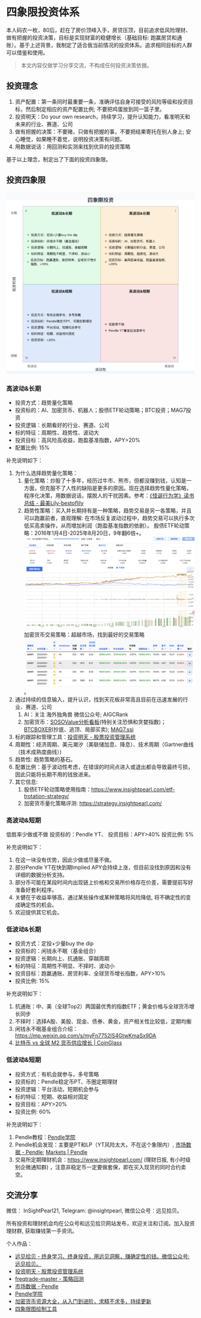 # 四象限投资体系

本人码农一枚，80后，赶在了房价顶峰入手，房贷压顶，目前追求低风险理财、做有把握的投资决策，目标是实现财富的稳健增长（基础目标: 跑赢房贷和通账）。基于上述背景，我制定了适合我当前情况的投资体系。追求相同目标的人群可以借鉴和使用。

> 本文内容仅做学习分享交流，不构成任何投资决策依据。


## 投资理念

1. 资产配置：第一条同时最重要一条，准确评估自身可接受的风险等级和投资目标，然后制定相应的资产配置比例; 不要把鸡蛋放到同一篮子里。
2. 投资明天：Do your own research，持续学习，提升认知能力，看准明天和未来的行业、赛道、公司
3. 做有把握的决策：不要赌，只做有把握的事，不要把结果寄托在别人身上; 安心睡觉，如果睡不着觉，说明投资决策有问题。
4. 用数据说话：用回测和实测来找到优异的投资策略

基于以上理念，制定出了下面的投资四象限。


## 投资四象限

![投资四象限](images/four_squares.png)


### 高波动&长期


* 投资方式：趋势量化策略
* 投资标的：AI、加密货币、机器人；股债ETF轮动策略；BTC投资；MAG7投资
* 投资逻辑：长期看好的行业、赛道、公司
* 标的特征：周期性、趋势性、波动大
* 投资目标：高风险高收益，跑盈基准指数，APY>20%
* 配置比例: 15%

补充说明如下：
1. 为什么选择趋势量化策略：
   1. 量化策略：炒股了十多年，经历过牛市、熊市，但都没赚到钱，认知是一方面，但克服不了人性的缺陷是更多的原因。现在选择趋势性量化策略，程序化决策，用数据说话，摆脱人的干扰因素。参考：[《怪诞行为学》读书总结 - 最美Lily-bestoflily](https://blog.okay456okay.cn/booknote-predictably-irrational/#i-9)
   2. 趋势性策略：买入并长期持有是一种策略，趋势交易是另一各策略，并且可以跑赢前者，直观理解: 在市场反复波动过程中，趋势交易可以执行多次低买高卖操作，从而增加利润（跑盈基准指数的依剧）。
   股债ETF轮动策略：2016年1月4日-2025年8月20日，9年翻6倍+。 
   ![股债ETF轮动策略](images/etf-rotation-strategy.png) 
   加密货币交易策略：超越市场，找到最好的交易策略
   ![ichiV1](images/freqtrade-strategy-ichiV1.png)。
2. 通过持续的信息输入，提升认识，找到天花板非常高且目前在迅速发展的行业、赛道、公司
   1. AI：关注 海外独角兽 微信公众号; AIGCRank
   2. 加密货币：[SOSOValue分析看板](https://sosovalue.com/zh/dashboard/charts)(特别关注恐惧和贪婪指数)； [BTCBOXER](https://btcboxer.com/home)(抄底、逃顶、局部买卖); [MAG7.ssi](https://ssi.sosovalue.com/zh/buy/MAG7.ssi)
3. 标的跟踪和管理工具：[投资明天 - 股票投资管理系统](https://invest.insightpearl.com/)
4. 周期性：经济周期、美元潮汐（美联储加息、降息）、技术周期（Gartner曲线（技术成熟度曲线）)
5. 趋势性: 趋势策略的基石。
6. 配置比例：基于波动性考虑，在错误的时间点进入或退出都会导致最终亏损，因此只能将长期不用的钱放进来。
7. 其它信息:
   1. 股债ETF轮动策略使用指南：https://www.insightpearl.com/etf-trotation-strategy/
   2. 加密货币量化策略评测: https://strategy.insightpearl.com/

### 高波动&短期


低胜率少做或不做
投资标的：Pendle YT、
投资目标：APY>40%
投资比例: 5%

补充说明如下：
1. 在这一块没有优势，因此少做或尽量不做。
2. 部分Pendle YT在快到期Implied APY会持续上涨，但目前没找到原因和没有详细的数据分析支持。
3. 部分币可能在某段时间内出现链上价格和交易所价格存在价差，需要提前写好准备好套利程序。
4. 关健在于收益率够高，通过某些操作或某种策略将风险降低, 将不确定性的变成确定性的机会。
5. 欢迎提供其它机会。


### 低波动&长期



* 投资方式：定投+少量buy the dip
* 投资标的：闲钱永不眠（基金组合）
* 投资逻辑：长期向上、抗通胀、穿越周期
* 标的特征：周期性不明显、不择时、波动小
* 投资目标：跑赢通账、房贷利率、全球货币增长指数，APY>10%
* 投资比例: 15%

补充说明如下：
1. 抗通账：中、美（全球Top2）两国最优秀的指数ETF；黄金价格与全球货币增长同步
2. 不择时：选择A股、美股、现金、债券、黄金，资产相关性比较低，定期均衡
3. 闲钱永不眠基金组合介绍：https://mp.weixin.qq.com/s/myFn7752lS4GtwKmaSx9DA
4. [比特币 vs 全球 M2 货币供应增长 | CoinGlass](https://www.coinglass.com/zh/pro/i/bitcoin-m2-supply-growth)


### 低波动&短期

* 投资方式：有机会就参与，多号策略
* 投资标的：Pendle稳定币PT、币圈定期理财
* 投资逻辑：平台活动，短期机会参与
* 标的特征：短期、收益相对固定
* 投资目标：APY>20%
* 投资比例: 60%

补充说明如下：
1. Pendle教程：[Pendle学院](https://pendle.insightpearl.com/)
2. Pendle机会发现：主要是PT和LP（YT风险太大，不在这个象限内）, [市场数据 - Pendle](https://mypendle.insightpearl.com/); [Markets | Pendle](https://app.pendle.finance/trade/markets)
3. 交易所定期理财机会：https://www.insightpearl.com/ (理财日报, 有小时级别企微通知群) ，注意非稳定币一定要做套保，即在买入现货的同时合约卖空。



## 交流分享

微信： InSightPearl21, Telegram: @insightpearl, 微信公众号：远见拾贝。 

所有投资和理财机会均在公众号和远见拾贝网站发布，欢迎关注和订阅。加入投资理财群, 获取赚钱第一手资讯。

个人作品：
* [远见拾贝 - 终身学习、终身投资，用远见洞察，赚确定性的钱。微信公众号: 远见拾贝。](https://www.insightpearl.com/)
* [投资明天 - 股票投资管理系统](https://invest.insightpearl.com/)
* [freqtrade-master - 策略回测](https://strategy.insightpearl.com/)
* [市场数据 - Pendle](https://mypendle.insightpearl.com/)
* [Pendle学院](https://pendle.insightpearl.com/)
* [加密货币资源大全，从入门到进阶，求精不求多，持续更新](https://github.com/okay456okay/awesome-crypto)
* [四象限图绘制工具](https://github.com/okay456okay/invest_matrix)